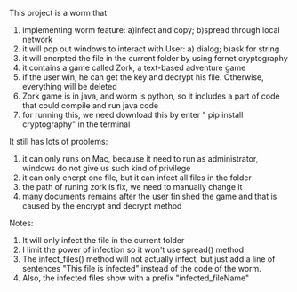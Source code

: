 This project is a worm that
  1. implementing worm feature: a)infect and copy; b)spread through local network
  2. it will pop out windows to interact with User: a) dialog; b)ask for string
  3. it will encrpted the file in the current folder by using fernet cryptography
  4. it contains a game called Zork, a text-based adventure game
  5. if the user win, he can get the key and decrypt his file. Otherwise, everything will be deleted
  6. Zork game is in java, and worm is python, so it includes a part of code that could compile and run java code
  7. for running this, we need download this by enter " pip install cryptography" in the terminal

It still has lots of problems:
  1. it can only runs on Mac, because it need to run as administrator, windows do not give us such kind of privilege
  2. it can only encrpt one file, but it can infect all files in the folder
  3. the path of runing zork is fix, we need to manually change it
  4. many documents remains after the user finished the game and that is caused by the encrypt and decrypt method

Notes:
  1. It will only infect the file in the current folder
  2. I limit the power of infection so it won't use spread() method
  3. The infect_files() method will not actually infect, but just add a line of sentences "This file is infected" instead of the code of the worm.
  4. Also, the infected files show with a prefix "infected_fileName"
